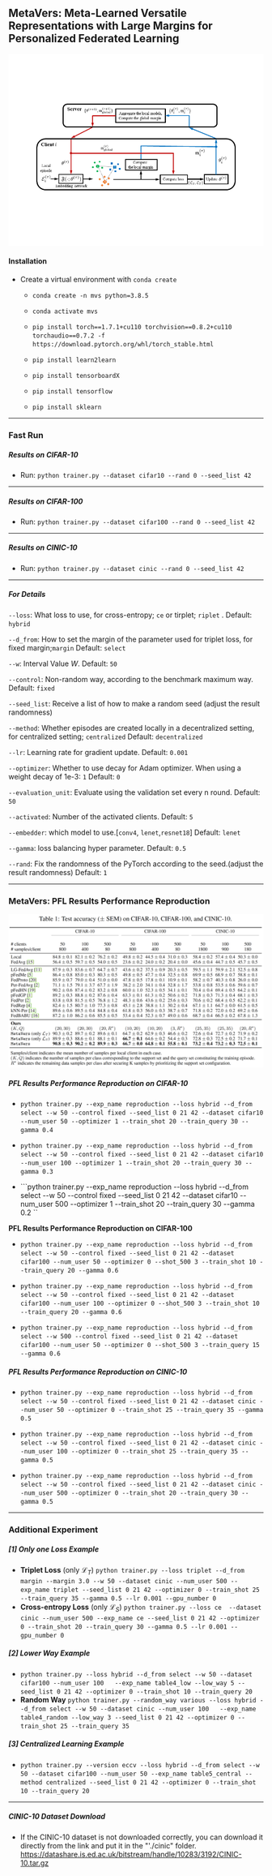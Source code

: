 ## MetaVers: Meta-Learned Versatile Representations with Large Margins for Personalized Federated Learning

![](fig/ov3.png)

#### Installation

- Create a virtual environment with ```conda create```

  -  ```conda create -n mvs python=3.8.5```

  - ```conda activate mvs```

  - ```pip install torch==1.7.1+cu110 torchvision==0.8.2+cu110 torchaudio==0.7.2 -f https://download.pytorch.org/whl/torch_stable.html```

  - ```pip install learn2learn```

  - ```pip install tensorboardX```

  - ```pip install tensorflow```

  - ```pip install sklearn```
  
    


---------

### Fast Run

##### Results on CIFAR-10

- Run: ```python trainer.py --dataset cifar10 --rand 0 --seed_list 42```

---------

##### Results on CIFAR-100
- Run: ```python trainer.py --dataset cifar100 --rand 0 --seed_list 42``` 

------

##### Results on CINIC-10

- Run: ```python trainer.py --dataset cinic --rand 0 --seed_list 42```

------

#####  For Details 

`--loss`: What loss to use, for cross-entropy; `ce` or tirplet; `riplet` . Default: `hybrid` 

`--d_from`: How to set the margin of the parameter used for triplet loss, for fixed  margin;`margin`  Default: `select`

`--w`: Interval Value $W$. Default: `50`

`--control`: Non-random way, according to the benchmark maximum way. Default: `fixed`

`--seed_list`: Receive a list of how to make a random seed (adjust the result randomness)

`--method`: Whether episodes are created locally in a decentralized setting, for centralized setting; `centralized` Default:  `decentralized`

`--lr`: Learning rate for gradient update. Default: `0.001`

`--optimizer`: Whether to use decay for Adam optimizer. When using a weight decay of 1e-3: `1` Default: `0`

`--evaluation_unit`: Evaluate using the validation set every n round. Default: `50`

`--activated`: Number of the activated clients. Default: `5`

`--embedder`: which model to use.[`conv4`, `lenet`,`resnet18`] Default: `lenet`

`--gamma`: loss balancing hyper parameter. Default: `0.5`

`--rand`: Fix the randomness of the PyTorch according to the seed.(adjust the result randomness) Default: `1`

------

### MetaVers: PFL Results Performance Reproduction 

![](fig/table.png)

##### PFL Results Performance Reproduction on CIFAR-10

-  ```python trainer.py --exp_name reproduction --loss hybrid --d_from select --w 50 --control fixed --seed_list 0 21 42 --dataset cifar10 --num_user 50 --optimizer 1 --train_shot 20 --train_query 30 --gamma 0.4  ```

-  ```python trainer.py --exp_name reproduction --loss hybrid --d_from select --w 50 --control fixed --seed_list 0 21 42 --dataset cifar10 --num_user 100 --optimizer 1 --train_shot 20 --train_query 30 --gamma 0.3  ```

-  ```python trainer.py --exp_name reproduction --loss hybrid --d_from select --w 50 --control fixed --seed_list 0 21 42 --dataset cifar10 --num_user 500 --optimizer 1 --train_shot 20 --train_query 30 --gamma 0.2  ``

**PFL Results Performance Reproduction on CIFAR-100**

-  ```python trainer.py --exp_name reproduction --loss hybrid --d_from select --w 50 --control fixed --seed_list 0 21 42 --dataset cifar100 --num_user 50 --optimizer 0 --shot_500 3 --train_shot 10 --train_query 20 --gamma 0.6  ```

-  ```python trainer.py --exp_name reproduction --loss hybrid --d_from select --w 50 --control fixed --seed_list 0 21 42 --dataset cifar100 --num_user 100 --optimizer 0 --shot_500 3 --train_shot 10 --train_query 20 --gamma 0.6  ```

-  ```python trainer.py --exp_name reproduction --loss hybrid --d_from select --w 500 --control fixed --seed_list 0 21 42 --dataset cifar100 --num_user 50 --optimizer 0 --shot_500 3 --train_query 15 --gamma 0.6  ```

##### PFL Results Performance Reproduction on CINIC-10

-  ```python trainer.py --exp_name reproduction --loss hybrid --d_from select --w 50 --control fixed --seed_list 0 21 42 --dataset cinic --num_user 50 --optimizer 0 --train_shot 25 --train_query 35 --gamma 0.5  ```

-  ```python trainer.py --exp_name reproduction --loss hybrid --d_from select --w 50 --control fixed --seed_list 0 21 42 --dataset cinic --num_user 100 --optimizer 0 --train_shot 25 --train_query 35 --gamma 0.5  ```
-  ```python trainer.py --exp_name reproduction --loss hybrid --d_from select --w 50 --control fixed --seed_list 0 21 42 --dataset cinic --num_user 500 --optimizer 0 --train_shot 20 --train_query 30 --gamma 0.5  ```

------

### Additional Experiment

##### [1] Only one Loss Example

- **Triplet Loss** (only $\mathcal{L}_{T}$) 
  ```python trainer.py --loss triplet --d_from margin --margin 3.0 --w 50 --dataset cinic --num_user 500 --exp_name triplet --seed_list 0 21 42 --optimizer 0 --train_shot 25 --train_query 35 --gamma 0.5 --lr 0.001 --gpu_number 0 ```
- **Cross-entropy Loss** (only $\mathcal{L}_{S}$) 
  ```python trainer.py --loss ce  --dataset cinic --num_user 500 --exp_name ce --seed_list 0 21 42 --optimizer 0 --train_shot 20 --train_query 30 --gamma 0.5 --lr 0.001 --gpu_number 0```

##### [2] Lower Way Example

- ```python trainer.py --loss hybrid --d_from select --w 50 --dataset cifar100 --num_user 100   --exp_name table4_low --low_way 5 --seed_list 0 21 42 --optimizer 0 --train_shot 10 --train_query 20```
- **Random Way**
  ```python trainer.py --random_way various --loss hybrid --d_from select --w 50 --dataset cinic --num_user 100   --exp_name table4_random --low_way 3 --seed_list 0 21 42 --optimizer 0 --train_shot 25 --train_query 35```

##### [3] Centralized Learning Example 

- ```python trainer.py --version eccv --loss hybrid --d_from select --w 50 --dataset cifar100 --num_user 50 --exp_name table5_central --method centralized --seed_list 0 21 42 --optimizer 0 --train_shot 10 --train_query 20 ```

------

##### CINIC-10 Dataset Download

- If the CINIC-10 dataset is not downloaded correctly, you can download it directly from the link and put it in the "'./cinic" folder. 
  https://datashare.is.ed.ac.uk/bitstream/handle/10283/3192/CINIC-10.tar.gz